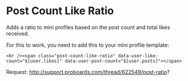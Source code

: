 Post Count Like Ratio
=====================

Adds a ratio to mini profiles based on the post count and total likes received.

For this to work, you need to add this to your mini profile template:

```
<br /><span class="post-count-like-ratio" data-user-like-count="$[user.likes]" data-user-post-count="$[user.posts]"></span>
```
Request: http://support.proboards.com/thread/622549/post-ratio?
